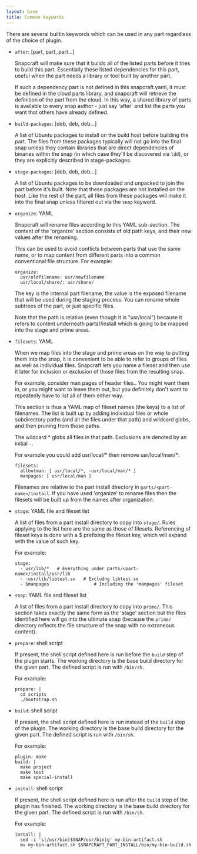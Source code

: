 ```yaml
---
layout: base
title: Common keywords
---
```


There are several builtin keywords which can be used in any part regardless
of the choice of plugin.

  - `after`: [part, part, part...]

    Snapcraft will make sure that it builds all of the listed parts before
    it tries to build this part. Essentially these listed dependencies for
    this part, useful when the part needs a library or tool built by another
    part.

    If such a dependency part is not defined in this snapcraft.yaml, it must
    be defined in the cloud parts library, and snapcraft will retrieve the
    definition of the part from the cloud. In this way, a shared library of
    parts is available to every snap author - just say 'after' and list the
    parts you want that others have already defined.

  - `build-packages`: [deb, deb, deb...]

    A list of Ubuntu packages to install on the build host before building
    the part. The files from these packages typically will not go into the
    final snap unless they contain libraries that are direct dependencies of
    binaries within the snap (in which case they'll be discovered via `ldd`),
    or they are explicitly described in stage-packages.

  - `stage-packages`: [deb, deb, deb...]

    A list of Ubuntu packages to be downloaded and unpacked to join the part
    before it's built. Note that these packages are not installed on the host.
    Like the rest of the part, all files from these packages will make it into
    the final snap unless filtered out via the `snap` keyword.

  - `organize`: YAML

    Snapcraft will rename files according to this YAML sub-section. The
    content of the 'organize' section consists of old path keys, and their
    new values after the renaming.

    This can be used to avoid conflicts between parts that use the same
    name, or to map content from different parts into a common conventional
    file structure. For example:

        organize:
          usr/oldfilename: usr/newfilename
          usr/local/share/: usr/share/

    The key is the internal part filename, the value is the exposed filename
    that will be used during the staging process. You can rename whole
    subtrees of the part, or just specific files.

    Note that the path is relative (even though it is "usr/local") because
    it refers to content underneath parts/<part-name>/install which is going
    to be mapped into the stage and prime areas.

  - `filesets`: YAML

    When we map files into the stage and prime areas on the way to putting
    them into the snap, it is convenient to be able to refer to groups of
    files as well as individual files.  Snapcraft lets you name a fileset
    and then use it later for inclusion or exclusion of those files from the
    resulting snap.

    For example, consider man pages of header files.. You might want them
    in, or you might want to leave them out, but you definitely don't want
    to repeatedly have to list all of them either way.

    This section is thus a YAML map of fileset names (the keys) to a list of
    filenames. The list is built up by adding individual files or whole
    subdirectory paths (and all the files under that path) and wildcard
    globs, and then pruning from those paths.

    The wildcard * globs all files in that path. Exclusions are denoted by
    an initial `-`.

    For example you could add usr/local/* then remove usr/local/man/*:

        filesets:
          allbutman: [ usr/local/*, -usr/local/man/* ]
          manpages: [ usr/local/man ]

    Filenames are relative to the part install directory in
    `parts/<part-name>/install`. If you have used 'organize' to rename files
    then the filesets will be built up from the names after organization.

  - `stage`: YAML file and fileset list

    A list of files from a part install directory to copy into `stage/`.
    Rules applying to the list here are the same as those of filesets.
    Referencing of fileset keys is done with a $ prefixing the fileset key,
    which will expand with the value of such key.

    For example:

        stage:
          - usr/lib/*   # Everything under parts/<part-name>/install/usr/lib
          - -usr/lib/libtest.so   # Excludng libtest.so
          - $manpages                 # Including the 'manpages' fileset

  - `snap`: YAML file and fileset list

    A list of files from a part install directory to copy into `prime/`.
    This section takes exactly the same form as the 'stage' section  but the
    files identified here will go into the ultimate snap (because the
    `prime/` directory reflects the file structure of the snap with no
    extraneous content).

  - `prepare`: shell script

    If present, the shell script defined here is run before the `build` step
    of the plugin starts. The working directory is the base build
    directory for the given part. The defined script is run with `/bin/sh`.

    For example:

        prepare: |
          cd scripts
          ./bootstrap.sh

  - `build`: shell script

    If present, the shell script defined here is run instead of the `build`
    step of the plugin. The working directory is the base build directory
    for the given part. The defined script is run with `/bin/sh`.

    For example:

        plugin: make
        build: |
          make project
          make test
          make special-install

  - `install`: shell script

    If present, the shell script defined here is run after the `build` step
    of the plugin has finished. The working directory is the base build
    directory for the given part. The defined script is run with `/bin/sh`.

    For example:

        install: |
          sed -i 's|/usr/bin|$SNAP/usr/bin|g' my-bin-artifact.sh
          mv my-bin-artifact.sh $SNAPCRAFT_PART_INSTALL/bin/my-bin-build.sh
